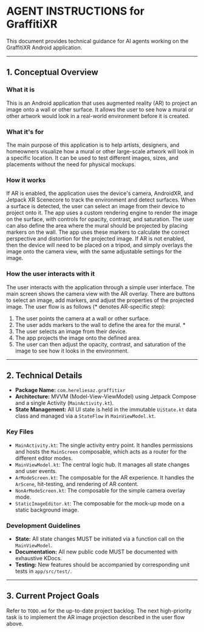 # AGENT INSTRUCTIONS for GraffitiXR

This document provides technical guidance for AI agents working on the GraffitiXR Android application.

---

## **1. Conceptual Overview**

### **What it is**
This is an Android application that uses augmented reality (AR) to project an image onto a wall or other surface. It allows the user to see how a mural or other artwork would look in a real-world environment before it is created.

### **What it's for**
The main purpose of this application is to help artists, designers, and homeowners visualize how a mural or other large-scale artwork will look in a specific location. It can be used to test different images, sizes, and placements without the need for physical mockups.

### **How it works**
If AR is enabled, the application uses the device's camera, AndroidXR, and Jetpack XR Scenecore to track the environment and detect surfaces. When a surface is detected, the user can select an image from their device to project onto it. The app uses a custom rendering engine to render the image on the surface, with controls for opacity, contrast, and saturation. The user can also define the area where the mural should be projected by placing markers on the wall. The app uses these markers to calculate the correct perspective and distortion for the projected image. If AR is not enabled, then the device will need to be placed on a tripod, and simply overlays the image onto the camera view, with the same adjustable settings for the image.

### **How the user interacts with it**
The user interacts with the application through a simple user interface. The main screen shows the camera view with the AR overlay. There are buttons to select an image, add markers, and adjust the properties of the projected image. The user flow is as follows (* denotes AR-specific step):

1) The user points the camera at a wall or other surface.
2) The user adds markers to the wall to define the area for the mural. *
3) The user selects an image from their device.
4) The app projects the image onto the defined area.
5) The user can then adjust the opacity, contrast, and saturation of the image to see how it looks in the environment.

---

## **2. Technical Details**

-   **Package Name:** `com.hereliesaz.graffitixr`
-   **Architecture:** MVVM (Model-View-ViewModel) using Jetpack Compose and a single Activity (`MainActivity.kt`).
-   **State Management:** All UI state is held in the immutable `UiState.kt` data class and managed via a `StateFlow` in `MainViewModel.kt`.

### **Key Files**
-   `MainActivity.kt`: The single activity entry point. It handles permissions and hosts the `MainScreen` composable, which acts as a router for the different editor modes.
-   `MainViewModel.kt`: The central logic hub. It manages all state changes and user events.
-   `ArModeScreen.kt`: The composable for the AR experience. It handles the `ArScene`, hit-testing, and rendering of AR content.
-   `NonArModeScreen.kt`: The composable for the simple camera overlay mode.
-   `StaticImageEditor.kt`: The composable for the mock-up mode on a static background image.

### **Development Guidelines**
-   **State:** All state changes MUST be initiated via a function call on the `MainViewModel`.
-   **Documentation:** All new public code MUST be documented with exhaustive KDocs.
-   **Testing:** New features should be accompanied by corresponding unit tests in `app/src/test/`.

---

## **3. Current Project Goals**

Refer to `TODO.md` for the up-to-date project backlog. The next high-priority task is to implement the AR image projection described in the user flow above.
